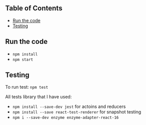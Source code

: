 ## Table of Contents

- [Run the code](#run-the-code)
- [Testing](#testing)

## Run the code
- `npm install`
- `npm start`

## Testing

To run test: `npm test`

All tests library that I have used:
- `npm install --save-dev jest` for actoins and reducers
-  `npm install --save react-test-renderer` for snapshot testing
- `npm i --save-dev enzyme enzyme-adapter-react-16`